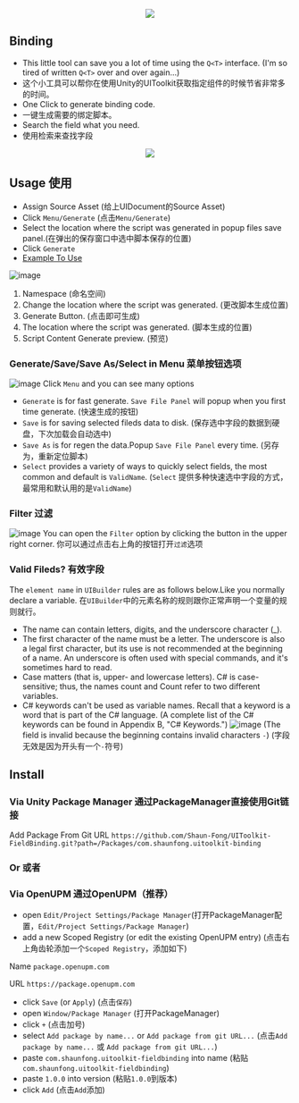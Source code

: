 <p align="center">
  <img src="https://user-images.githubusercontent.com/16713354/217272667-fe624616-0b66-4eee-b6d4-ed63b2225f09.png">
</p>

## Binding
- This little tool can save you a lot of time using the `Q<T>` interface. (I'm so tired of written `Q<T>` over and over again...)
- 这个小工具可以帮你在使用Unity的UIToolkit获取指定组件的时候节省非常多的时间。
- One Click to generate binding code.
- 一键生成需要的绑定脚本。
- Search the field what you need.
- 使用检索来查找字段

<p align="center">
  <img src="https://user-images.githubusercontent.com/16713354/217278859-d88412aa-da4c-4262-842e-1b194a76bd0c.gif">
</p>

## Usage 使用
- Assign Source Asset (给上UIDocument的Source Asset)
- Click `Menu/Generate` (点击`Menu/Generate`)
- Select the location where the script was generated in popup files save panel.(在弹出的保存窗口中选中脚本保存的位置)
- Click `Generate`
- [Example To Use](./Assets/BindTest.cs)

![image](https://user-images.githubusercontent.com/16713354/217477617-7ae576ad-1d46-447a-9a77-a6db862d0e72.png)
1. Namespace (命名空间)
2. Change the location where the script was generated. (更改脚本生成位置)
3. Generate Button. (点击即可生成)
4. The location where the script was generated. (脚本生成的位置)
5. Script Content Generate preview. (预览)

### Generate/Save/Save As/Select in Menu 菜单按钮选项
![image](https://user-images.githubusercontent.com/16713354/217478834-f7189c95-ab32-4350-a3d7-a2417346628f.png)
Click `Menu` and you can see many options
- `Generate` is for fast generate. `Save File Panel` will popup when you first time generate. (快速生成的按钮)
- `Save` is for saving selected fileds data to disk. (保存选中字段的数据到硬盘，下次加载会自动选中)
- `Save As` is for regen the data.Popup `Save File Panel` every time. (另存为，重新定位脚本)
- `Select` provides a variety of ways to quickly select fields, the most common and default is `ValidName`. (`Select` 提供多种快速选中字段的方式，最常用和默认用的是`ValidName`)

### Filter 过滤
![image](https://user-images.githubusercontent.com/16713354/217481441-d85c2580-f2c2-4164-aba8-350cc09aa92b.png)
You can open the `Filter` option by clicking the button in the upper right corner.
你可以通过点击右上角的按钮打开`过滤`选项

### Valid Fileds? 有效字段
The `element name` in `UIBuilder` rules are as follows below.Like you normally declare a variable.
在`UIBuilder`中的元素名称的规则跟你正常声明一个变量的规则就行。
- The name can contain letters, digits, and the underscore character (_).
- The first character of the name must be a letter. The underscore is also a legal first character, but its use is not recommended at the beginning of a name. An underscore is often used with special commands, and it's sometimes hard to read.
- Case matters (that is, upper- and lowercase letters). C# is case-sensitive; thus, the names count and Count refer to two different variables.
- C# keywords can't be used as variable names. Recall that a keyword is a word that is part of the C# language. (A complete list of the C# keywords can be found in Appendix B, "C# Keywords.")
![image](https://user-images.githubusercontent.com/16713354/217474726-8eb55b0c-7dfa-43c7-9e15-5edc6d9f8b87.png)
(The field is invalid because the beginning contains invalid characters `-`)
(字段无效是因为开头有一个`-`符号)



## Install

### Via Unity Package Manager 通过PackageManager直接使用Git链接
Add Package From Git URL
`https://github.com/Shaun-Fong/UIToolkit-FieldBinding.git?path=/Packages/com.shaunfong.uitoolkit-binding`

### Or 或者

### Via OpenUPM 通过OpenUPM（推荐）
- open `Edit/Project Settings/Package Manager`(打开PackageManager配置，`Edit/Project Settings/Package Manager`)
- add a new Scoped Registry (or edit the existing OpenUPM entry) (点击右上角齿轮添加一个`Scoped Registry`，添加如下)

Name `package.openupm.com`

URL `https://package.openupm.com`

- click `Save` (or `Apply`) (点击`保存`)
- open `Window/Package Manager` (打开PackageManager)
- click `+` (点击加号)
- select `Add package by name...` or `Add package from git URL...` (点击`Add package by name...` 或 `Add package from git URL...`)
- paste `com.shaunfong.uitoolkit-fieldbinding` into name (粘贴`com.shaunfong.uitoolkit-fieldbinding`)
- paste `1.0.0` into version (粘贴`1.0.0`到版本)
- click `Add` (点击`Add`添加)

